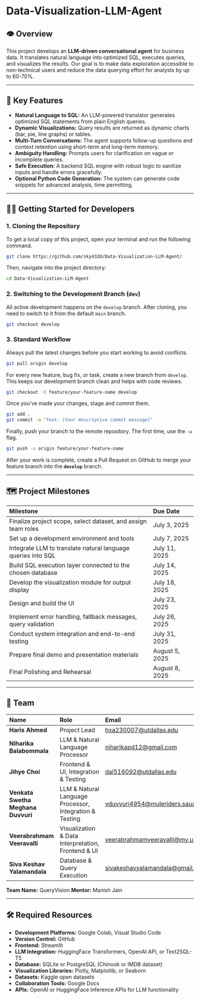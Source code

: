 # Data-Visualization-LLM-Agent

## 👁️ Overview

This project develops an **LLM-driven conversational agent** for business data. It translates natural language into optimized SQL, executes queries, and visualizes the results. Our goal is to make data exploration accessible to non-technical users and reduce the data querying effort for analysts by up to 60-70%.

-----

## 🚀 Key Features

  * **Natural Language to SQL:** An LLM-powered translator generates optimized SQL statements from plain English queries.
  * **Dynamic Visualizations:** Query results are returned as dynamic charts (bar, pie, line graphs) or tables.
  * **Multi-Turn Conversations:** The agent supports follow-up questions and context retention using short-term and long-term memory.
  * **Ambiguity Handling:** Prompts users for clarification on vague or incomplete queries.
  * **Safe Execution:** A backend SQL engine with robust logic to sanitize inputs and handle errors gracefully.
  * **Optional Python Code Generation:** The system can generate code snippets for advanced analysis, time permitting.

-----

## 👨‍💻 Getting Started for Developers

### 1\. Cloning the Repository

To get a local copy of this project, open your terminal and run the following command. 

```bash
git clone https://github.com/sky4320/Data-Visualization-LLM-Agent/
```

Then, navigate into the project directory:

```bash
cd Data-Visualization-LLM-Agent
```

### 2\. Switching to the Development Branch (`dev`)

All active development happens on the `develop` branch. After cloning, you need to switch to it from the default `main` branch.

```bash
git checkout develop
```

### 3\. Standard Workflow

Always pull the latest changes before you start working to avoid conflicts.

```bash
git pull origin develop
```

For every new feature, bug fix, or task, create a new branch from `develop`. This keeps our development branch clean and helps with code reviews.

```bash
git checkout -b feature/your-feature-name develop
```

Once you’ve made your changes, stage and commit them.

```bash
git add .
git commit -m "feat: [Your descriptive commit message]"
```

Finally, push your branch to the remote repository. The first time, use the `-u` flag.

```bash
git push -u origin feature/your-feature-name
```

After your work is complete, create a Pull Request on GitHub to merge your feature branch into the **`develop`** branch.

-----

## 🗺️ Project Milestones

| Milestone | Due Date |
| :--- | :--- |
| Finalize project scope, select dataset, and assign team roles | July 3, 2025 |
| Set up a development environment and tools | July 7, 2025 |
| Integrate LLM to translate natural language queries into SQL | July 11, 2025 |
| Build SQL execution layer connected to the chosen database | July 14, 2025 |
| Develop the visualization module for output display | July 18, 2025 |
| Design and build the UI | July 23, 2025 |
| Implement error handling, fallback messages, query validation | July 26, 2025 |
| Conduct system integration and end-to-end testing | July 31, 2025 |
| Prepare final demo and presentation materials | August 5, 2025 |
| Final Polishing and Rehearsal | August 8, 2025 |

-----

## 👥 Team

| Name | Role | Email |
| :--- | :--- | :--- |
| **Haris Ahmed** | Project Lead | hxa230007@utdallas.edu |
| **Niharika Balabommala** | LLM & Natural Language Processor | niharikapd12@gmail.com |
| **Jihye Choi** | Frontend & UI, Integration & Testing | dal516092@utdallas.edu |
| **Venkata Swetha Meghana Duvvuri** | LLM & Natural Language Processor, Integration & Testing | vduvvuri4954@muleriders.sauag.edu |
| **Veerabrahmam Veeravalli** | Visualization & Data Interpretation, Frontend & UI | veerabrahmamveeravalli@my.unt.edu |
| **Siva Keshav Yalamandala** | Database & Query Execution | sivakeshavyalamandala@gmail.com |

**Team Name:** QueryVision
**Mentor:** Manish Jain

-----

## 🛠️ Required Resources

  * **Development Platforms:** Google Colab, Visual Studio Code
  * **Version Control:** GitHub
  * **Frontend:** Streamlit
  * **LLM Integration:** HuggingFace Transformers, OpenAI API, or Text2SQL-T5
  * **Database:** SQLite or PostgreSQL (Chinook or IMDB dataset)
  * **Visualization Libraries:** Plotly, Matplotlib, or Seaborn
  * **Datasets:** Kaggle open datasets
  * **Collaboration Tools:** Google Docs
  * **APIs:** OpenAI or HuggingFace inference APIs for LLM functionality
